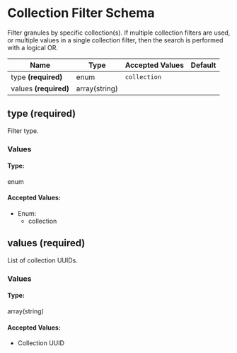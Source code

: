 # Collection Filter Schema

Filter granules by specific collection(s). If multiple collection filters are used, or multiple values in a single collection filter, then the search is performed with a logical OR.


| Name | Type | Accepted Values | Default |
|------|------|--------|---------|
| type **(required)**| enum| `collection`|  |
| values **(required)**| array(string)| |  |


## type **(required)**

Filter type.

### Values

#### Type:
enum


#### Accepted Values:
* Enum:
  - collection





## values **(required)**

List of collection UUIDs.

### Values

#### Type:
array(string)


#### Accepted Values:

  - Collection UUID





